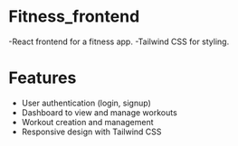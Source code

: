 # Fitness_frontend
-React frontend for a fitness app.
-Tailwind CSS for styling.
# Features
- User authentication (login, signup)
- Dashboard to view and manage workouts
- Workout creation and management
- Responsive design with Tailwind CSS
